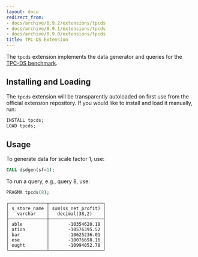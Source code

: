 ```yaml
---
layout: docu
redirect_from:
- docs/archive/0.9.2/extensions/tpcds
- docs/archive/0.9.1/extensions/tpcds
- docs/archive/0.9.0/extensions/tpcds
title: TPC-DS Extension
---
```


The `tpcds` extension implements the data generator and queries for the [TPC-DS benchmark](https://www.tpc.org/tpcds/).

## Installing and Loading

The `tpcds` extension will be transparently autoloaded on first use from the official extension repository.
If you would like to install and load it manually, run:

```sql
INSTALL tpcds;
LOAD tpcds;
```

## Usage

To generate data for scale factor 1, use:

```sql
CALL dsdgen(sf=1);
```

To run a query, e.g., query 8, use:

```sql
PRAGMA tpcds(8);
```
```text
┌──────────────┬────────────────────┐
│ s_store_name │ sum(ss_net_profit) │
│   varchar    │   decimal(38,2)    │
├──────────────┼────────────────────┤
│ able         │       -10354620.18 │
│ ation        │       -10576395.52 │
│ bar          │       -10625236.01 │
│ ese          │       -10076698.16 │
│ ought        │       -10994052.78 │
└──────────────┴────────────────────┘
```